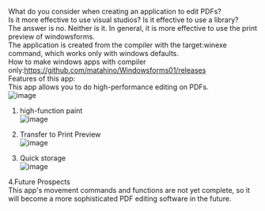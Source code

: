 What do you consider when creating an application to edit PDFs? <br>
Is it more effective to use visual studios? Is it effective to use a library? <br>
The answer is no. Neither is it. In general, it is more effective to use the print preview of windowsforms.<br>
The application is created from the compiler with the target:winexe command, which works only with windows defaults.<br>
How to make windows apps with compiler only:https://github.com/matahino/Windowsforms01/releases<br>
Features of this app:<br>
This app allows you to do high-performance editing on PDFs.<br>
![image](https://github.com/matahino/PDFToul/assets/96413690/47245d39-11f2-4776-9d63-ed23e156a213)<br>
1. high-function paint<br>
![image](https://github.com/matahino/PDFToul/assets/96413690/207ca6bd-baab-4c13-a250-cd819befe740)<br>

2. Transfer to Print Preview<br>
![image](https://github.com/matahino/PDFToul/assets/96413690/c1b9c467-9772-4480-b80f-c6ea13c27c4d)<br>

3. Quick storage<br>
![image](https://github.com/matahino/PDFToul/assets/96413690/3fdafc73-41c3-4cdd-8808-8624dbb6cbff)<br>

4.Future Prospects<br>
This app's movement commands and functions are not yet complete, so it will become a more sophisticated PDF editing software in the future.<br>
